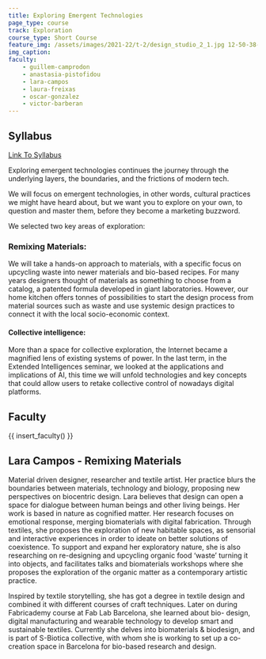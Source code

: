 ```yaml
---
title: Exploring Emergent Technologies
page_type: course
track: Exploration
course_type: Short Course
feature_img: /assets/images/2021-22/t-2/design_studio_2_1.jpg 12-50-38-702.jpg
img_caption: 
faculty: 
    - guillem-camprodon
    - anastasia-pistofidou
    - lara-campos
    - laura-freixas
    - oscar-gonzalez
    - victor-barberan
---
```


## Syllabus

[Link To Syllabus](https://docs.google.com/presentation/d/1QODc18kcKJHMR1JPomLnv8kLDw6A_v-fiLpebF2Ra9w/edit#slide=id.g125ad6570cd_0_0)


Exploring emergent technologies continues the journey through the underlying layers, the boundaries, and the frictions of modern tech.

We will focus on emergent technologies, in other words, cultural practices we might have heard about, but we want you to explore on your own, to question and master them, before they become a marketing buzzword.

We selected two key areas of exploration:

### Remixing Materials:

We will take a hands-on approach to materials, with a specific focus on upcycling waste into newer materials and bio-based recipes. For many years designers thought of materials as something to choose from a catalog, a patented formula developed in giant laboratories. However, our home kitchen offers tonnes of possibilities to start the design process from material sources such as waste and use systemic design practices to connect it with the local socio-economic context.

#### Collective intelligence:

More than a space for collective exploration, the Internet became a magnified lens of existing systems of power. In the last term, in the Extended Intelligences seminar, we looked at the applications and implications of AI, this time we will unfold technologies and key concepts that could allow users to retake collective control of nowadays digital platforms.  

## Faculty

{{ insert_faculty() }}

## Lara Campos - Remixing Materials

Material driven designer, researcher and textile artist. Her practice blurs the boundaries between materials, technology and biology, proposing new perspectives on biocentric design. Lara believes that design can open a space for dialogue between human beings and other living beings. Her work is based in nature as cognified matter. Her research focuses on emotional response, merging biomaterials with digital fabrication. Through textiles, she proposes the exploration of new habitable spaces, as sensorial and interactive experiences in order to ideate on better solutions of coexistence. To support and expand her exploratory nature, she is also researching on re-designing and upcycling organic food ‘waste’ turning it into objects, and facilitates talks and biomaterials workshops where she proposes the exploration of the organic matter as a contemporary artistic practice.

Inspired by textile storytelling, she has got a degree in textile design and combined it with different courses of craft techniques. Later on during Fabricademy course at Fab Lab Barcelona, she learned about bio- design, digital manufacturing and wearable technology to develop smart and sustainable textiles. Currently she delves into biomaterials & biodesign, and is part of S-Biotica collective, with whom she is working to set up a co-creation space in Barcelona for bio-based research and design.
